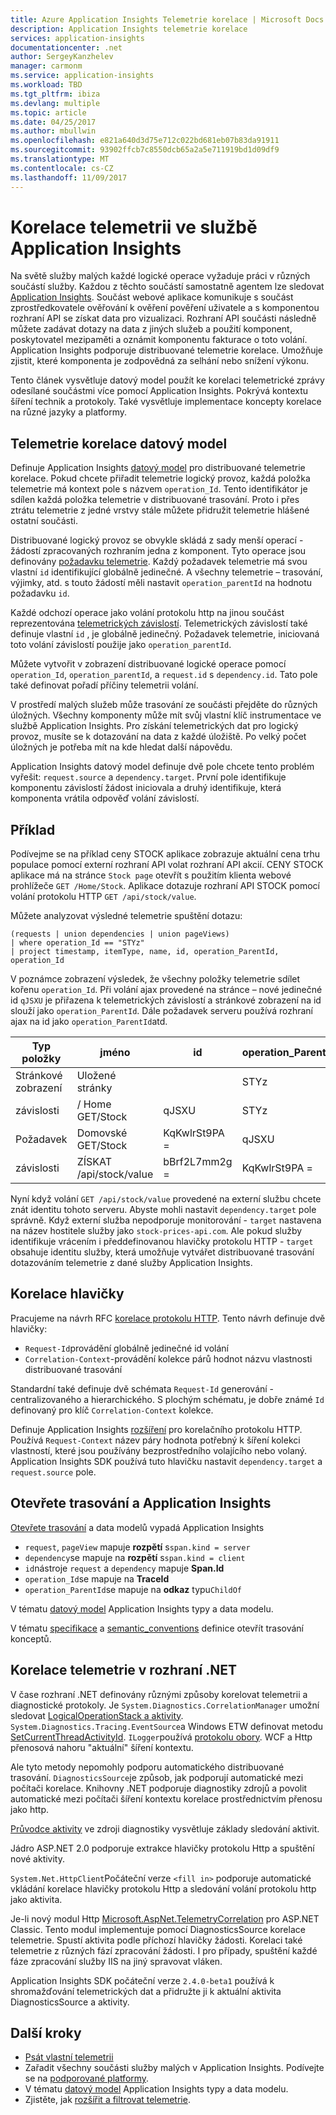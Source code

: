```yaml
---
title: Azure Application Insights Telemetrie korelace | Microsoft Docs
description: Application Insights telemetrie korelace
services: application-insights
documentationcenter: .net
author: SergeyKanzhelev
manager: carmonm
ms.service: application-insights
ms.workload: TBD
ms.tgt_pltfrm: ibiza
ms.devlang: multiple
ms.topic: article
ms.date: 04/25/2017
ms.author: mbullwin
ms.openlocfilehash: e821a640d3d75e712c022bd681eb07b83da91911
ms.sourcegitcommit: 93902ffcb7c8550dcb65a2a5e711919bd1d09df9
ms.translationtype: MT
ms.contentlocale: cs-CZ
ms.lasthandoff: 11/09/2017
---
```

# <a name="telemetry-correlation-in-application-insights"></a>Korelace telemetrii ve službě Application Insights

Na světě služby malých každé logické operace vyžaduje práci v různých součástí služby. Každou z těchto součástí samostatně agentem lze sledovat [Application Insights](app-insights-overview.md). Součást webové aplikace komunikuje s součást zprostředkovatele ověřování k ověření pověření uživatele a s komponentou rozhraní API se získat data pro vizualizaci. Rozhraní API součásti následně můžete zadávat dotazy na data z jiných služeb a použití komponent, poskytovatel mezipaměti a oznámit komponentu fakturace o toto volání. Application Insights podporuje distribuované telemetrie korelace. Umožňuje zjistit, které komponenta je zodpovědná za selhání nebo snížení výkonu.

Tento článek vysvětluje datový model použít ke korelaci telemetrické zprávy odesílané součástmi více pomocí Application Insights. Pokrývá kontextu šíření technik a protokoly. Také vysvětluje implementace koncepty korelace na různé jazyky a platformy.

## <a name="telemetry-correlation-data-model"></a>Telemetrie korelace datový model

Definuje Application Insights [datový model](application-insights-data-model.md) pro distribuované telemetrie korelace. Pokud chcete přiřadit telemetrie logický provoz, každá položka telemetrie má kontext pole s názvem `operation_Id`. Tento identifikátor je sdílen každá položka telemetrie v distribuované trasování. Proto i přes ztrátu telemetrie z jedné vrstvy stále můžete přidružit telemetrie hlášené ostatní součásti.

Distribuované logický provoz se obvykle skládá z sady menší operací - žádostí zpracovaných rozhraním jedna z komponent. Tyto operace jsou definovány [požadavku telemetrie](application-insights-data-model-request-telemetry.md). Každý požadavek telemetrie má svou vlastní `id` identifikující globálně jedinečné. A všechny telemetrie – trasování, výjimky, atd. s touto žádostí měli nastavit `operation_parentId` na hodnotu požadavku `id`.

Každé odchozí operace jako volání protokolu http na jinou součást reprezentována [telemetrických závislostí](application-insights-data-model-dependency-telemetry.md). Telemetrických závislostí také definuje vlastní `id` , je globálně jedinečný. Požadavek telemetrie, iniciovaná toto volání závislostí použije jako `operation_parentId`.

Můžete vytvořit v zobrazení distribuované logické operace pomocí `operation_Id`, `operation_parentId`, a `request.id` s `dependency.id`. Tato pole také definovat pořadí příčiny telemetrii volání.

V prostředí malých služeb může trasování ze součásti přejděte do různých úložných. Všechny komponenty může mít svůj vlastní klíč instrumentace ve službě Application Insights. Pro získání telemetrických dat pro logický provoz, musíte se k dotazování na data z každé úložiště. Po velký počet úložných je potřeba mít na kde hledat další nápovědu.

Application Insights datový model definuje dvě pole chcete tento problém vyřešit: `request.source` a `dependency.target`. První pole identifikuje komponentu závislostí žádost iniciovala a druhý identifikuje, která komponenta vrátila odpověď volání závislostí.


## <a name="example"></a>Příklad

Podívejme se na příklad ceny STOCK aplikace zobrazuje aktuální cena trhu populace pomocí externí rozhraní API volat rozhraní API akcií. CENY STOCK aplikace má na stránce `Stock page` otevřít s použitím klienta webové prohlížeče `GET /Home/Stock`. Aplikace dotazuje rozhraní API STOCK pomocí volání protokolu HTTP `GET /api/stock/value`.

Můžete analyzovat výsledné telemetrie spuštění dotazu:

```
(requests | union dependencies | union pageViews) 
| where operation_Id == "STYz"
| project timestamp, itemType, name, id, operation_ParentId, operation_Id
```

V poznámce zobrazení výsledek, že všechny položky telemetrie sdílet kořenu `operation_Id`. Při volání ajax provedené na stránce – nové jedinečné id `qJSXU` je přiřazena k telemetrických závislostí a stránkové zobrazení na id slouží jako `operation_ParentId`. Dále požadavek serveru používá rozhraní ajax na id jako `operation_ParentId`atd.

| Typ položky   | jméno                      | id           | operation_ParentId | operation_Id |
|------------|---------------------------|--------------|--------------------|--------------|
| Stránkové zobrazení   | Uložené stránky                |              | STYz               | STYz         |
| závislosti | / Home GET/Stock           | qJSXU        | STYz               | STYz         |
| Požadavek    | Domovské GET/Stock            | KqKwlrSt9PA = | qJSXU              | STYz         |
| závislosti | ZÍSKAT /api/stock/value      | bBrf2L7mm2g = | KqKwlrSt9PA =       | STYz         |

Nyní když volání `GET /api/stock/value` provedené na externí službu chcete znát identitu tohoto serveru. Abyste mohli nastavit `dependency.target` pole správně. Když externí služba nepodporuje monitorování - `target` nastavena na název hostitele služby jako `stock-prices-api.com`. Ale pokud služby identifikuje vrácením i předdefinovanou hlavičky protokolu HTTP - `target` obsahuje identitu služby, která umožňuje vytvářet distribuované trasování dotazováním telemetrie z dané služby Application Insights. 

## <a name="correlation-headers"></a>Korelace hlavičky

Pracujeme na návrh RFC [korelace protokolu HTTP](https://github.com/lmolkova/correlation/blob/master/http_protocol_proposal_v1.md). Tento návrh definuje dvě hlavičky:

- `Request-Id`provádění globálně jedinečné id volání
- `Correlation-Context`-provádění kolekce párů hodnot názvu vlastnosti distribuované trasování

Standardní také definuje dvě schémata `Request-Id` generování - centralizovaného a hierarchického. S plochým schématu, je dobře známé `Id` definovaný pro klíč `Correlation-Context` kolekce.

Definuje Application Insights [rozšíření](https://github.com/lmolkova/correlation/blob/master/http_protocol_proposal_v2.md) pro korelačního protokolu HTTP. Používá `Request-Context` název páry hodnota potřebný k šíření kolekci vlastností, které jsou používány bezprostředního volajícího nebo volaný. Application Insights SDK používá tuto hlavičku nastavit `dependency.target` a `request.source` pole.

## <a name="open-tracing-and-application-insights"></a>Otevřete trasování a Application Insights

[Otevřete trasování](http://opentracing.io/) a data modelů vypadá Application Insights 

- `request`, `pageView` mapuje **rozpětí** s`span.kind = server`
- `dependency`se mapuje na **rozpětí** s`span.kind = client`
- `id`nástroje `request` a `dependency` mapuje **Span.Id**
- `operation_Id`se mapuje na **TraceId**
- `operation_ParentId`se mapuje na **odkaz** typu`ChildOf`

V tématu [datový model](application-insights-data-model.md) Application Insights typy a data modelu.

V tématu [specifikace](https://github.com/opentracing/specification/blob/master/specification.md) a [semantic_conventions](https://github.com/opentracing/specification/blob/master/semantic_conventions.md) definice otevřít trasování konceptů.


## <a name="telemetry-correlation-in-net"></a>Korelace telemetrie v rozhraní .NET

V čase rozhraní .NET definovány různými způsoby korelovat telemetrii a diagnostické protokoly. Je `System.Diagnostics.CorrelationManager` umožní sledovat [LogicalOperationStack a aktivity](https://msdn.microsoft.com/library/system.diagnostics.correlationmanager.aspx). `System.Diagnostics.Tracing.EventSource`a Windows ETW definovat metodu [SetCurrentThreadActivityId](https://msdn.microsoft.com/library/system.diagnostics.tracing.eventsource.setcurrentthreadactivityid.aspx). `ILogger`používá [protokolu obory](https://docs.microsoft.com/aspnet/core/fundamentals/logging#log-scopes). WCF a Http přenosová nahoru "aktuální" šíření kontextu.

Ale tyto metody nepomohly podporu automatického distribuované trasování. `DiagnosticsSource`je způsob, jak podporují automatické mezi počítači korelace. Knihovny .NET podporuje diagnostiky zdrojů a povolit automatické mezi počítači šíření kontextu korelace prostřednictvím přenosu jako http.

[Průvodce aktivity](https://github.com/dotnet/corefx/blob/master/src/System.Diagnostics.DiagnosticSource/src/ActivityUserGuide.md) ve zdroji diagnostiky vysvětluje základy sledování aktivit. 

Jádro ASP.NET 2.0 podporuje extrakce hlavičky protokolu Http a spuštění nové aktivity. 

`System.Net.HttpClient`Počáteční verze `<fill in>` podporuje automatické vkládání korelace hlavičky protokolu Http a sledování volání protokolu http jako aktivita.

Je-li nový modul Http [Microsoft.AspNet.TelemetryCorrelation](https://www.nuget.org/packages/Microsoft.AspNet.TelemetryCorrelation/) pro ASP.NET Classic. Tento modul implementuje pomocí DiagnosticsSource korelace telemetrie. Spustí aktivita podle příchozí hlavičky žádosti. Korelaci také telemetrie z různých fází zpracování žádosti. I pro případy, spuštění každé fáze zpracování služby IIS na jiný spravovat vláken.

Application Insights SDK počáteční verze `2.4.0-beta1` používá k shromažďování telemetrických dat a přidružte ji k aktuální aktivita DiagnosticsSource a aktivity. 

## <a name="next-steps"></a>Další kroky

- [Psát vlastní telemetrii](app-insights-api-custom-events-metrics.md)
- Zařadit všechny součásti služby malých v Application Insights. Podívejte se na [podporované platformy](app-insights-platforms.md).
- V tématu [datový model](application-insights-data-model.md) Application Insights typy a data modelu.
- Zjistěte, jak [rozšířit a filtrovat telemetrie](app-insights-api-filtering-sampling.md).
